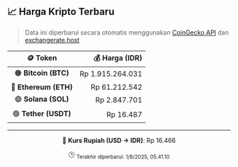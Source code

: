 

<!-- HARGA_KRIPTO -->
## 📈 Harga Kripto Terbaru

> Data ini diperbarui secara otomatis menggunakan [CoinGecko API](https://www.coingecko.com/) dan [exchangerate.host](https://exchangerate.host/)

<div align="center">

| 🪙 Token | 💰 Harga (IDR) |
|:------:|---------------:|
| 🟠 **Bitcoin (BTC)**   | Rp 1.915.264.031 |
| 🔵 **Ethereum (ETH)**  | Rp 61.212.542 |
| 🟣 **Solana (SOL)**    | Rp 2.847.701 |
| 🟢 **Tether (USDT)**   | Rp 16.487 |

---

💱 **Kurs Rupiah (USD → IDR)**: Rp 16.466

🕒 <sub>Terakhir diperbarui: 1/8/2025, 05.41.10</sub>

</div>
<!-- /HARGA_KRIPTO -->